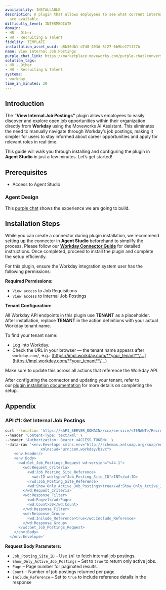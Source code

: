 ```yaml
---
availability: INSTALLABLE
description: A plugin that allows employees to see what current internal postings
  are available.
difficulty_level: INTERMEDIATE
domain:
- HR - Other
- HR - Recruiting & Talent
fidelity: TEMPLATE
installation_asset_uuid: b8b30db1-d7d8-403d-8f27-6b9be271127b
name: View Internal Job Postings
purple_chat_link: https://marketplace.moveworks.com/purple-chat?conversation=%7B%22messages%22%3A%5B%7B%22role%22%3A%22user%22%2C%22parts%22%3A%5B%7B%22richText%22%3A%22Show+me+all+internal+job+postings+in+the+Sales+department+on+Workday.%22%7D%5D%7D%2C%7B%22role%22%3A%22assistant%22%2C%22parts%22%3A%5B%7B%22reasoningSteps%22%3A%5B%7B%22status%22%3A%22success%22%2C%22richText%22%3A%22Filtering+internal+job+postings+in+%3Cb+xmlns%3D%5C%22http%3A%2F%2Fwww.w3.org%2F1999%2Fxhtml%5C%22%3EWorkday%3C%2Fb%3E+by+department%3A+Sales.%22%7D%5D%7D%2C%7B%22richText%22%3A%22Here+are+the+internal+job+postings+currently+available+in+the+Sales+department%3A%22%7D%2C%7B%22richText%22%3A%22%3Ch3+xmlns%3D%5C%22http%3A%2F%2Fwww.w3.org%2F1999%2Fxhtml%5C%22%3E1.+%3Cb%3ERegional+Sales+Manager%3C%2Fb%3E%3C%2Fh3%3E%3Cul+xmlns%3D%5C%22http%3A%2F%2Fwww.w3.org%2F1999%2Fxhtml%5C%22%3E%3Cli%3E%3Cb%3EJobTitle%3A%3C%2Fb%3E+Regional+Sales+Manager%3C%2Fli%3E%3Cli%3E%3Cb%3EJobPostingID%3A%3C%2Fb%3E+JOB_POSTING-11-918%3C%2Fli%3E%3Cli%3E%3Cb%3EJobDescription%3A%3C%2Fb%3E+Manages+regional+sales+strategy+and+execution+in+Asia+Pacific.%3C%2Fli%3E%3Cli%3E%3Cb%3EJobLocation%3A%3C%2Fb%3E+Hong_Kong%3C%2Fli%3E%3Cli%3E%3Cb%3EGroup%3A%3C%2Fb%3E+Sales%3C%2Fli%3E%3Cli%3E%3Cb%3ETimeType%3A%3C%2Fb%3E+Full_time%3C%2Fli%3E%3Cli%3E%3Cb%3EJobType%3A%3C%2Fb%3E+Regular%3C%2Fli%3E%3Cli%3E%3Cb%3EOrganization%3A%3C%2Fb%3E+SUPERVISORY_Field_Sales_Asia_Pac_Group%3C%2Fli%3E%3Cli%3E%3Cb%3EPostedDate%3A%3C%2Fb%3E+2021-02-26%3C%2Fli%3E%3C%2Ful%3E%22%7D%2C%7B%22citations%22%3A%5B%7B%22connectorName%22%3A%22workday%22%2C%22citationTitle%22%3A%22RequisitionID%3A+R-00230%22%7D%5D%7D%2C%7B%22richText%22%3A%22%3Ch3+xmlns%3D%5C%22http%3A%2F%2Fwww.w3.org%2F1999%2Fxhtml%5C%22%3E2.+%3Cb%3ESales+Operations+Analyst%3C%2Fb%3E%3C%2Fh3%3E%3Cul+xmlns%3D%5C%22http%3A%2F%2Fwww.w3.org%2F1999%2Fxhtml%5C%22%3E%3Cli%3E%3Cb%3EJobTitle%3A%3C%2Fb%3E+Sales+Operations+Analyst%3C%2Fli%3E%3Cli%3E%3Cb%3EJobPostingID%3A%3C%2Fb%3E+JOB_POSTING-11-919%3C%2Fli%3E%3Cli%3E%3Cb%3EJobDescription%3A%3C%2Fb%3E+Supports+sales+planning%2C+reporting%2C+and+performance+analytics.%3C%2Fli%3E%3Cli%3E%3Cb%3EJobLocation%3A%3C%2Fb%3E+Singapore%3C%2Fli%3E%3Cli%3E%3Cb%3EGroup%3A%3C%2Fb%3E+Sales%3C%2Fli%3E%3Cli%3E%3Cb%3ETimeType%3A%3C%2Fb%3E+Full_time%3C%2Fli%3E%3Cli%3E%3Cb%3EJobType%3A%3C%2Fb%3E+Regular%3C%2Fli%3E%3Cli%3E%3Cb%3EOrganization%3A%3C%2Fb%3E+SUPERVISORY_Field_Sales_APAC%3C%2Fli%3E%3Cli%3E%3Cb%3EPostedDate%3A%3C%2Fb%3E+2021-03-01%3C%2Fli%3E%3C%2Ful%3E%22%7D%2C%7B%22citations%22%3A%5B%7B%22connectorName%22%3A%22workday%22%2C%22citationTitle%22%3A%22RequisitionID%3A+R-00231%22%7D%5D%7D%2C%7B%22richText%22%3A%22%3Cp+xmlns%3D%5C%22http%3A%2F%2Fwww.w3.org%2F1999%2Fxhtml%5C%22%3EThere+may+be+more+jobs+in+Sales.+What+would+you+like+to+do+next%3F%3C%2Fp%3E%22%7D%5D%7D%5D%7D
solution_tags:
- HR - Other
- HR - Recruiting & Talent
systems:
- workday
time_in_minutes: 20
---
```


## Introduction

The **“View Internal Job Postings”** plugin allows employees to easily discover and explore open job opportunities within their organization directly from **Workday** using the Moveworks AI Assistant. This eliminates the need to manually navigate through Workday’s job postings, making it simpler for users to stay informed about career opportunities and apply for relevant roles in real time.

This guide will walk you through installing and configuring the plugin in **Agent Studio** in just a few minutes. Let’s get started!

## **Prerequisites**

- Access to Agent Studio

### Agent Design

This [purple chat](https://marketplace.moveworks.com/purple-chat?conversation=%7B%22messages%22%3A%5B%7B%22role%22%3A%22user%22%2C%22parts%22%3A%5B%7B%22richText%22%3A%22Show+me+all+internal+job+postings+in+the+Sales+department+on+Workday.%22%7D%5D%7D%2C%7B%22role%22%3A%22assistant%22%2C%22parts%22%3A%5B%7B%22reasoningSteps%22%3A%5B%7B%22status%22%3A%22success%22%2C%22richText%22%3A%22Filtering+internal+job+postings+in+%3Cb+xmlns%3D%5C%22http%3A%2F%2Fwww.w3.org%2F1999%2Fxhtml%5C%22%3EWorkday%3C%2Fb%3E+by+department%3A+Sales.%22%7D%5D%7D%2C%7B%22richText%22%3A%22Here+are+the+internal+job+postings+currently+available+in+the+Sales+department%3A%22%7D%2C%7B%22richText%22%3A%22%3Ch3+xmlns%3D%5C%22http%3A%2F%2Fwww.w3.org%2F1999%2Fxhtml%5C%22%3E1.+%3Cb%3ERegional+Sales+Manager%3C%2Fb%3E%3C%2Fh3%3E%3Cul+xmlns%3D%5C%22http%3A%2F%2Fwww.w3.org%2F1999%2Fxhtml%5C%22%3E%3Cli%3E%3Cb%3EJobTitle%3A%3C%2Fb%3E+Regional+Sales+Manager%3C%2Fli%3E%3Cli%3E%3Cb%3EJobPostingID%3A%3C%2Fb%3E+JOB_POSTING-11-918%3C%2Fli%3E%3Cli%3E%3Cb%3EJobDescription%3A%3C%2Fb%3E+Manages+regional+sales+strategy+and+execution+in+Asia+Pacific.%3C%2Fli%3E%3Cli%3E%3Cb%3EJobLocation%3A%3C%2Fb%3E+Hong_Kong%3C%2Fli%3E%3Cli%3E%3Cb%3EGroup%3A%3C%2Fb%3E+Sales%3C%2Fli%3E%3Cli%3E%3Cb%3ETimeType%3A%3C%2Fb%3E+Full_time%3C%2Fli%3E%3Cli%3E%3Cb%3EJobType%3A%3C%2Fb%3E+Regular%3C%2Fli%3E%3Cli%3E%3Cb%3EOrganization%3A%3C%2Fb%3E+SUPERVISORY_Field_Sales_Asia_Pac_Group%3C%2Fli%3E%3Cli%3E%3Cb%3EPostedDate%3A%3C%2Fb%3E+2021-02-26%3C%2Fli%3E%3C%2Ful%3E%22%7D%2C%7B%22citations%22%3A%5B%7B%22connectorName%22%3A%22workday%22%2C%22citationTitle%22%3A%22RequisitionID%3A+R-00230%22%7D%5D%7D%2C%7B%22richText%22%3A%22%3Ch3+xmlns%3D%5C%22http%3A%2F%2Fwww.w3.org%2F1999%2Fxhtml%5C%22%3E2.+%3Cb%3ESales+Operations+Analyst%3C%2Fb%3E%3C%2Fh3%3E%3Cul+xmlns%3D%5C%22http%3A%2F%2Fwww.w3.org%2F1999%2Fxhtml%5C%22%3E%3Cli%3E%3Cb%3EJobTitle%3A%3C%2Fb%3E+Sales+Operations+Analyst%3C%2Fli%3E%3Cli%3E%3Cb%3EJobPostingID%3A%3C%2Fb%3E+JOB_POSTING-11-919%3C%2Fli%3E%3Cli%3E%3Cb%3EJobDescription%3A%3C%2Fb%3E+Supports+sales+planning%2C+reporting%2C+and+performance+analytics.%3C%2Fli%3E%3Cli%3E%3Cb%3EJobLocation%3A%3C%2Fb%3E+Singapore%3C%2Fli%3E%3Cli%3E%3Cb%3EGroup%3A%3C%2Fb%3E+Sales%3C%2Fli%3E%3Cli%3E%3Cb%3ETimeType%3A%3C%2Fb%3E+Full_time%3C%2Fli%3E%3Cli%3E%3Cb%3EJobType%3A%3C%2Fb%3E+Regular%3C%2Fli%3E%3Cli%3E%3Cb%3EOrganization%3A%3C%2Fb%3E+SUPERVISORY_Field_Sales_APAC%3C%2Fli%3E%3Cli%3E%3Cb%3EPostedDate%3A%3C%2Fb%3E+2021-03-01%3C%2Fli%3E%3C%2Ful%3E%22%7D%2C%7B%22citations%22%3A%5B%7B%22connectorName%22%3A%22workday%22%2C%22citationTitle%22%3A%22RequisitionID%3A+R-00231%22%7D%5D%7D%2C%7B%22richText%22%3A%22%3Cp+xmlns%3D%5C%22http%3A%2F%2Fwww.w3.org%2F1999%2Fxhtml%5C%22%3EThere+may+be+more+jobs+in+Sales.+What+would+you+like+to+do+next%3F%3C%2Fp%3E%22%7D%5D%7D%5D%7D) shows the experience we are going to build.

## Installation Steps

While you can create a connector during plugin installation, we recommend setting up the connector in **Agent Studio** beforehand to simplify the process. Please follow our [**Workday Connector Guide**](https://developer.moveworks.com/marketplace/package/?id=workday&hist=home%2Cbrws#how-to-implement) for detailed instructions. Once completed, proceed to install the plugin and complete the setup efficiently.

For this plugin, ensure the Workday integration system user has the following permissions:

**Required Permissions:**

- `View access` to Job Requisitions
- `View access` to Internal Job Postings

**Tenant Configuration:**

All Workday API endpoints in this plugin use **TENANT** as a placeholder. After installation, replace **TENANT** in the action definitions with your actual Workday tenant name.

To find your tenant name:

- Log into Workday.
- Check the URL in your browser — the tenant name appears after `workday.com/`, e.g.: [https://impl.workday.com/**your_tenant**/...](https://impl.workday.com/**your_tenant**/...)
    

Make sure to update this across all actions that reference the Workday API.

After configuring the connector and updating your tenant, refer to our [plugin installation documentation](https://help.moveworks.com/docs/ai-agent-marketplace-installation) for more details on completing the setup.

## **Appendix**

### **API #1: Get Internal Job Postings**

```bash
curl --location 'https://<API_SERVER_DOMAIN>/ccx/service/<TENANT>/Recruiting/v44.1' \
--header 'Content-Type: text/xml' \
--header 'Authorization: Bearer <ACCESS_TOKEN>' \
--data-raw '<env:Envelope xmlns:env="http://schemas.xmlsoap.org/soap/envelope/"
                xmlns:wd="urn:com.workday/bsvc">
    <env:Header/>
    <env:Body>
      <wd:Get_Job_Postings_Request wd:version="v44.1">
        <wd:Request_Criteria>
          <wd:Job_Posting_Site_Reference>
            <wd:ID wd:type="Job_Posting_Site_ID">INT</wd:ID>
          </wd:Job_Posting_Site_Reference>
          <wd:Show_Only_Active_Job_Postings>true</wd:Show_Only_Active_Job_Postings>
        </wd:Request_Criteria>  
        <wd:Response_Filter>
          <wd:Page>1</wd:Page>
          <wd:Count>30</wd:Count>
        </wd:Response_Filter>       
        <wd:Response_Group>
          <wd:Include_Reference>true</wd:Include_Reference>
        </wd:Response_Group>
      </wd:Get_Job_Postings_Request>
    </env:Body>
  </env:Envelope>'
```

**Request Body Parameters:**

- `Job_Posting_Site_ID` – Use `INT` to fetch internal job postings.
- `Show_Only_Active_Job_Postings` – Set to `true` to return only active jobs.
- `Page` – Page number for paginated results.
- `Count` – Number of job postings returned per page.
- `Include_Reference` – Set to `true` to include reference details in the response